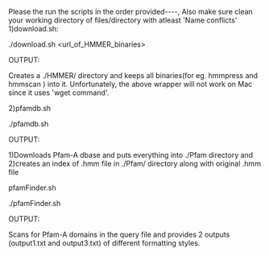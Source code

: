 Please the run the scripts in the order provided----, Also make sure clean your working directory of files/directory with atleast 'Name conflicts'
1)download.sh:


./download.sh <url_of_HMMER_binaries>

OUTPUT:

Creates a ./HMMER/ directory and keeps all binaries(for eg. hmmpress and hmmscan ) into it.
Unfortunately, the above wrapper will not work on Mac since it uses 'wget command'.

2)pfamdb.sh

./pfamdb.sh

OUTPUT:

1)Downloads Pfam-A dbase and puts everything into ./Pfam directory and 2)creates an index of .hmm file in ./Pfam/ directory along with original .hmm file

pfamFinder.sh

./pfamFinder.sh

OUTPUT:

Scans for Pfam-A domains in the query file and provides 2 outputs (output1.txt and output3.txt) of different formatting styles.


